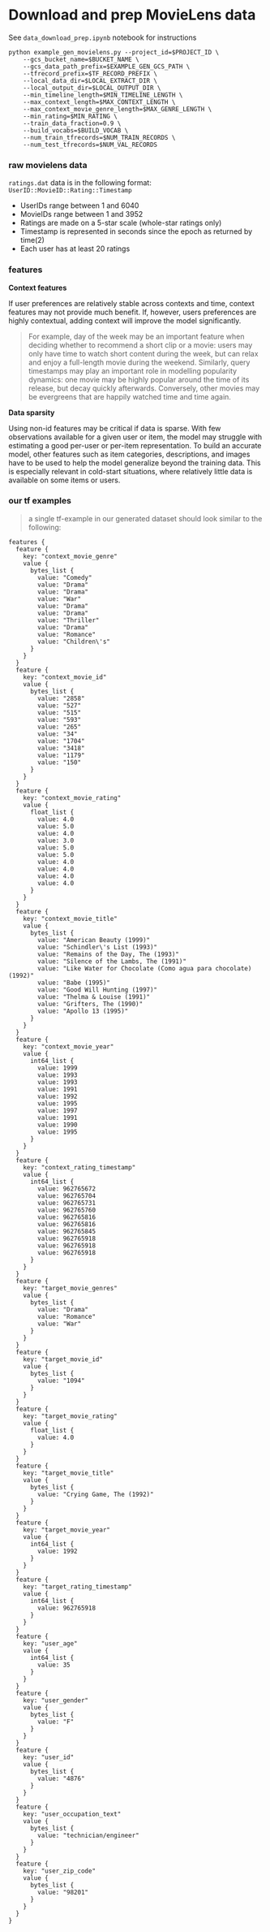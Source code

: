 # Download and prep MovieLens data

See `data_download_prep.ipynb` notebook for instructions

```
python example_gen_movielens.py --project_id=$PROJECT_ID \
    --gcs_bucket_name=$BUCKET_NAME \
    --gcs_data_path_prefix=$EXAMPLE_GEN_GCS_PATH \
    --tfrecord_prefix=$TF_RECORD_PREFIX \
    --local_data_dir=$LOCAL_EXTRACT_DIR \
    --local_output_dir=$LOCAL_OUTPUT_DIR \
    --min_timeline_length=$MIN_TIMELINE_LENGTH \
    --max_context_length=$MAX_CONTEXT_LENGTH \
    --max_context_movie_genre_length=$MAX_GENRE_LENGTH \
    --min_rating=$MIN_RATING \
    --train_data_fraction=0.9 \
    --build_vocabs=$BUILD_VOCAB \
    --num_train_tfrecords=$NUM_TRAIN_RECORDS \
    --num_test_tfrecords=$NUM_VAL_RECORDS
```

### raw movielens data

`ratings.dat` data is in the following format: `UserID::MovieID::Rating::Timestamp`

* UserIDs range between 1 and 6040
* MovieIDs range between 1 and 3952
* Ratings are made on a 5-star scale (whole-star ratings only)
* Timestamp is represented in seconds since the epoch as returned by time(2)
* Each user has at least 20 ratings

### features

**Context features**

If user preferences are relatively stable across contexts and time, context features may not provide much benefit. If, however, users preferences are highly contextual, adding context will improve the model significantly. 
> For example, day of the week may be an important feature when deciding whether to recommend a short clip or a movie: users may only have time to watch short content during the week, but can relax and enjoy a full-length movie during the weekend. 
> Similarly, query timestamps may play an important role in modelling popularity dynamics: one movie may be highly popular around the time of its release, but decay quickly afterwards. Conversely, other movies may be evergreens that are happily watched time and time again.

**Data sparsity** 

Using non-id features may be critical if data is sparse. With few observations available for a given user or item, the model may struggle with estimating a good per-user or per-item representation. To build an accurate model, other features such as item categories, descriptions, and images have to be used to help the model generalize beyond the training data. This is especially relevant in cold-start situations, where relatively little data is available on some items or users.

### our tf examples

> a single tf-example in our generated dataset should look similar to the following:

```
features {
  feature {
    key: "context_movie_genre"
    value {
      bytes_list {
        value: "Comedy"
        value: "Drama"
        value: "Drama"
        value: "War"
        value: "Drama"
        value: "Drama"
        value: "Thriller"
        value: "Drama"
        value: "Romance"
        value: "Children\'s"
      }
    }
  }
  feature {
    key: "context_movie_id"
    value {
      bytes_list {
        value: "2858"
        value: "527"
        value: "515"
        value: "593"
        value: "265"
        value: "34"
        value: "1704"
        value: "3418"
        value: "1179"
        value: "150"
      }
    }
  }
  feature {
    key: "context_movie_rating"
    value {
      float_list {
        value: 4.0
        value: 5.0
        value: 4.0
        value: 3.0
        value: 5.0
        value: 5.0
        value: 4.0
        value: 4.0
        value: 4.0
        value: 4.0
      }
    }
  }
  feature {
    key: "context_movie_title"
    value {
      bytes_list {
        value: "American Beauty (1999)"
        value: "Schindler\'s List (1993)"
        value: "Remains of the Day, The (1993)"
        value: "Silence of the Lambs, The (1991)"
        value: "Like Water for Chocolate (Como agua para chocolate) (1992)"
        value: "Babe (1995)"
        value: "Good Will Hunting (1997)"
        value: "Thelma & Louise (1991)"
        value: "Grifters, The (1990)"
        value: "Apollo 13 (1995)"
      }
    }
  }
  feature {
    key: "context_movie_year"
    value {
      int64_list {
        value: 1999
        value: 1993
        value: 1993
        value: 1991
        value: 1992
        value: 1995
        value: 1997
        value: 1991
        value: 1990
        value: 1995
      }
    }
  }
  feature {
    key: "context_rating_timestamp"
    value {
      int64_list {
        value: 962765672
        value: 962765704
        value: 962765731
        value: 962765760
        value: 962765816
        value: 962765816
        value: 962765845
        value: 962765918
        value: 962765918
        value: 962765918
      }
    }
  }
  feature {
    key: "target_movie_genres"
    value {
      bytes_list {
        value: "Drama"
        value: "Romance"
        value: "War"
      }
    }
  }
  feature {
    key: "target_movie_id"
    value {
      bytes_list {
        value: "1094"
      }
    }
  }
  feature {
    key: "target_movie_rating"
    value {
      float_list {
        value: 4.0
      }
    }
  }
  feature {
    key: "target_movie_title"
    value {
      bytes_list {
        value: "Crying Game, The (1992)"
      }
    }
  }
  feature {
    key: "target_movie_year"
    value {
      int64_list {
        value: 1992
      }
    }
  }
  feature {
    key: "target_rating_timestamp"
    value {
      int64_list {
        value: 962765918
      }
    }
  }
  feature {
    key: "user_age"
    value {
      int64_list {
        value: 35
      }
    }
  }
  feature {
    key: "user_gender"
    value {
      bytes_list {
        value: "F"
      }
    }
  }
  feature {
    key: "user_id"
    value {
      bytes_list {
        value: "4876"
      }
    }
  }
  feature {
    key: "user_occupation_text"
    value {
      bytes_list {
        value: "technician/engineer"
      }
    }
  }
  feature {
    key: "user_zip_code"
    value {
      bytes_list {
        value: "98201"
      }
    }
  }
}
```